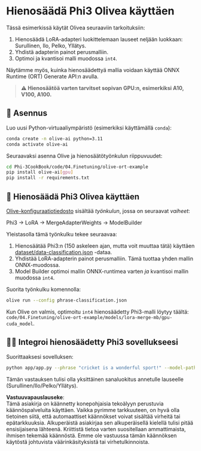# Hienosäädä Phi3 Olivea käyttäen

Tässä esimerkissä käytät Olivea seuraaviin tarkoituksiin:

1. Hienosäädä LoRA-adapteri luokittelemaan lauseet neljään luokkaan: Surullinen, Ilo, Pelko, Yllätys.
1. Yhdistä adapterin painot perusmalliin.
1. Optimoi ja kvantisoi malli muodossa `int4`.

Näytämme myös, kuinka hienosäädettyä mallia voidaan käyttää ONNX Runtime (ORT) Generate API:n avulla.

> **⚠️ Hienosäätöä varten tarvitset sopivan GPU:n, esimerkiksi A10, V100, A100.**

## 💾 Asennus

Luo uusi Python-virtuaaliympäristö (esimerkiksi käyttämällä `conda`):

```bash
conda create -n olive-ai python=3.11
conda activate olive-ai
```

Seuraavaksi asenna Olive ja hienosäätötyönkulun riippuvuudet:

```bash
cd Phi-3CookBook/code/04.Finetuning/olive-ort-example
pip install olive-ai[gpu]
pip install -r requirements.txt
```

## 🧪 Hienosäädä Phi3 Olivea käyttäen
[Olive-konfiguraatiotiedosto](../../../../../code/04.Finetuning/olive-ort-example/phrase-classification.json) sisältää *työnkulun*, jossa on seuraavat *vaiheet*:

Phi3 -> LoRA -> MergeAdapterWeights -> ModelBuilder

Yleistasolla tämä työnkulku tekee seuraavaa:

1. Hienosäätää Phi3:n (150 askeleen ajan, mutta voit muuttaa tätä) käyttäen [dataset/data-classification.json](../../../../../code/04.Finetuning/olive-ort-example/dataset/dataset-classification.json) -dataa.
1. Yhdistää LoRA-adapterin painot perusmalliin. Tämä tuottaa yhden mallin ONNX-muodossa.
1. Model Builder optimoi mallin ONNX-runtimea varten *ja* kvantisoi mallin muodossa `int4`.

Suorita työnkulku komennolla:

```bash
olive run --config phrase-classification.json
```

Kun Olive on valmis, optimoitu `int4` hienosäädetty Phi3-malli löytyy täältä: `code/04.Finetuning/olive-ort-example/models/lora-merge-mb/gpu-cuda_model`.

## 🧑‍💻 Integroi hienosäädetty Phi3 sovellukseesi 

Suorittaaksesi sovelluksen:

```bash
python app/app.py --phrase "cricket is a wonderful sport!" --model-path models/lora-merge-mb/gpu-cuda_model
```

Tämän vastauksen tulisi olla yksittäinen sanaluokitus annetulle lauseelle (Surullinen/Ilo/Pelko/Yllätys).

**Vastuuvapauslauseke**:  
Tämä asiakirja on käännetty konepohjaisia tekoälyyn perustuvia käännöspalveluita käyttäen. Vaikka pyrimme tarkkuuteen, on hyvä olla tietoinen siitä, että automaattiset käännökset voivat sisältää virheitä tai epätarkkuuksia. Alkuperäistä asiakirjaa sen alkuperäisellä kielellä tulisi pitää ensisijaisena lähteenä. Kriittistä tietoa varten suositellaan ammattimaista, ihmisen tekemää käännöstä. Emme ole vastuussa tämän käännöksen käytöstä johtuvista väärinkäsityksistä tai virhetulkinnoista.